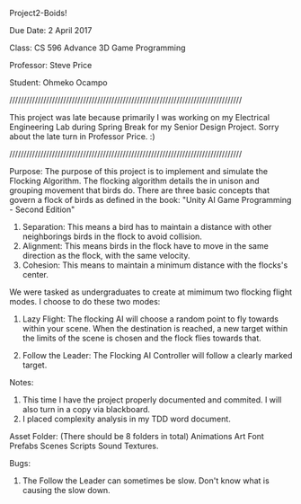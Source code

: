 Project2-Boids!

Due Date: 2 April 2017

Class: CS 596 Advance 3D Game Programming

Professor: Steve Price

Student: Ohmeko Ocampo

//////////////////////////////////////////////////////////////////////////////////

This project was late because primarily I was working on my Electrical Engineering Lab during 
Spring Break for my Senior Design Project. Sorry about the late turn in Professor Price. :)

//////////////////////////////////////////////////////////////////////////////////

Purpose: The purpose of this project is to implement and simulate the Flocking Algorithm. 
The flocking algorithm details the in unison and grouping movement that birds do. 
There are three basic concepts that govern a flock of birds as defined in the
book: "Unity AI Game Programming - Second Edition"

1) Separation: This means a bird has to maintain a distance with other neighborings birds in the flock to avoid collision.
2) Alignment: This means birds in the flock have to move in the same direction as the flock, with the same velocity.
3) Cohesion: This means to maintain a minimum distance with the flocks's center.

We were tasked as undergraduates to create at mimimum two flocking flight modes. I choose to do these two modes:

1) Lazy Flight: The flocking AI will choose a random point to fly towards within your scene. When the destination
is reached, a new target within the limits of the scene is chosen and the flock flies towards that. 

2) Follow the Leader: The Flocking AI Controller will follow a clearly marked target.

Notes: 

1) This time I have the project properly documented and commited. I will also turn in a copy via blackboard. 
2) I placed complexity analysis in my TDD word document.

Asset Folder: (There should be 8 folders in total) 
Animations
Art
Font
Prefabs
Scenes
Scripts
Sound
Textures.

Bugs:
1) The Follow the Leader can sometimes be slow. Don't know what is causing the slow down. 
